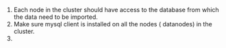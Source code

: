 1. Each node in the cluster should have access to the database from which the data need to be imported.
2. Make sure mysql client is installed on all the nodes \( datanodes\) in the cluster.
3. 


